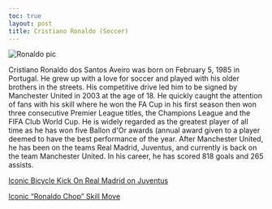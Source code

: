 ```yaml
---
toc: true
layout: post
title: Cristiano Ronaldo (Soccer)
---
```


![]({{site.baseurl}}/images/ronaldo.jpg "Ronaldo pic")

Cristiano Ronaldo dos Santos Aveiro was born on February 5, 1985 in Portugal. He grew up with a love for soccer and played with his older brothers in the streets. His competitive drive led him to be signed by Manchester United in 2003 at the age of 18. He quickly caught the attention of fans with his skill where he won the FA Cup in his first season then won three consecutive Premier League titles, the Champions League and the FIFA Club World Cup. He is widely regarded as the greatest player of all time as he has won five Ballon d'Or awards (annual award given to a player deemed to have the best performance of the year. After Manchester United, he has been on the teams Real Madrid, Juventus, and currently is back on the team Manchester United. In his career, he has scored 818 goals and 265 assists.

[Iconic Bicycle Kick On Real Madrid on Juventus](https://www.youtube.com/watch?v=c_JlCriK3fY)


[Iconic “Ronaldo Chop” Skill Move](https://youtu.be/bWQ_TxPHuII)
